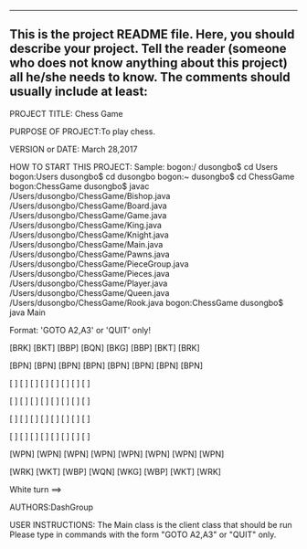 ------------------------------------------------------------------------
This is the project README file. Here, you should describe your project.
Tell the reader (someone who does not know anything about this project)
all he/she needs to know. The comments should usually include at least:
------------------------------------------------------------------------

PROJECT TITLE: Chess Game

PURPOSE OF PROJECT:To play chess.

VERSION or DATE: March 28,2017

HOW TO START THIS PROJECT:
Sample:
bogon:/ dusongbo$ cd Users
bogon:Users dusongbo$ cd dusongbo
bogon:~ dusongbo$ cd ChessGame
bogon:ChessGame dusongbo$ javac /Users/dusongbo/ChessGame/Bishop.java /Users/dusongbo/ChessGame/Board.java /Users/dusongbo/ChessGame/Game.java /Users/dusongbo/ChessGame/King.java /Users/dusongbo/ChessGame/Knight.java /Users/dusongbo/ChessGame/Main.java /Users/dusongbo/ChessGame/Pawns.java /Users/dusongbo/ChessGame/PieceGroup.java /Users/dusongbo/ChessGame/Pieces.java /Users/dusongbo/ChessGame/Player.java /Users/dusongbo/ChessGame/Queen.java /Users/dusongbo/ChessGame/Rook.java 
bogon:ChessGame dusongbo$ java Main

Format:   'GOTO A2,A3' or 'QUIT' only!

[BRK]	[BKT]	[BBP]	[BQN]	[BKG]	[BBP]	[BKT]	[BRK]	

[BPN]	[BPN]	[BPN]	[BPN]	[BPN]	[BPN]	[BPN]	[BPN]	

[   ]	[   ]	[   ]	[   ]	[   ]	[   ]	[   ]	[   ]	

[   ]	[   ]	[   ]	[   ]	[   ]	[   ]	[   ]	[   ]	

[   ]	[   ]	[   ]	[   ]	[   ]	[   ]	[   ]	[   ]	

[   ]	[   ]	[   ]	[   ]	[   ]	[   ]	[   ]	[   ]	

[WPN]	[WPN]	[WPN]	[WPN]	[WPN]	[WPN]	[WPN]	[WPN]	

[WRK]	[WKT]	[WBP]	[WQN]	[WKG]	[WBP]	[WKT]	[WRK]	


White turn ==>


AUTHORS:DashGroup

USER INSTRUCTIONS:
The Main class is the client class that should be run Please type in commands with the form "GOTO A2,A3" or "QUIT" only.
